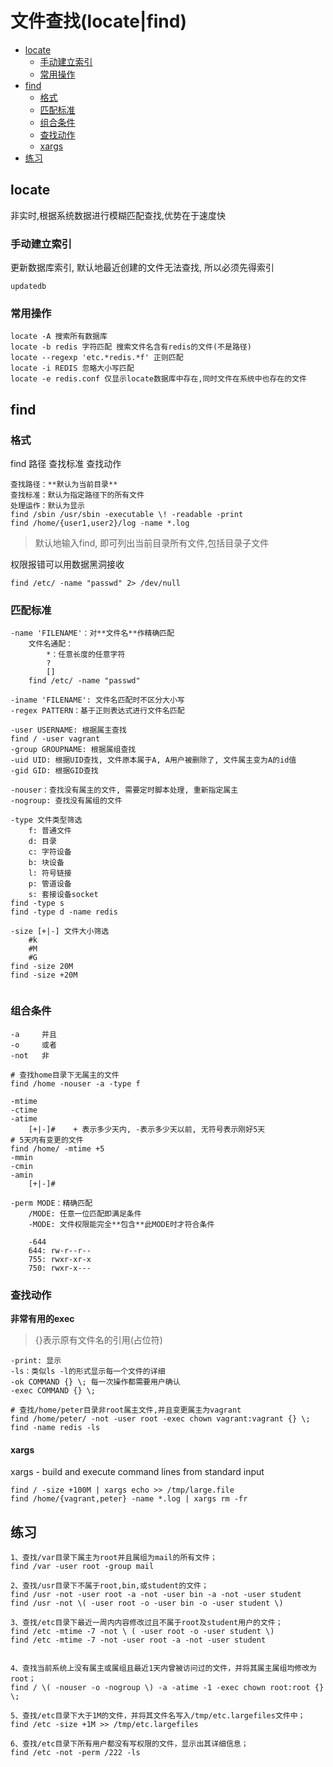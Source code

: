 # 文件查找(locate|find)

- [locate](#locate)
    - [手动建立索引](#locate-index)
    - [常用操作](#locate-option)
- [find](#find)
    - [格式](#find-formar)
    - [匹配标准](#find-options)
    - [组合条件](#find-condition)
    - [查找动作](#find-action)
    - [xargs](#xargs)
- [练习](#test)

<a name='locate'></a>
## locate

非实时,根据系统数据进行模糊匹配查找,优势在于速度快

<a name='locate-index'></a>
### 手动建立索引

更新数据库索引, 默认地最近创建的文件无法查找, 所以必须先得索引

    updatedb

<a name='locate-option'></a>
### 常用操作

    locate -A 搜索所有数据库
    locate -b redis 字符匹配 搜索文件名含有redis的文件(不是路径)
    locate --regexp 'etc.*redis.*f' 正则匹配
    locate -i REDIS 忽略大小写匹配
    locate -e redis.conf 仅显示locate数据库中存在,同时文件在系统中也存在的文件

<a name='find'></a>
## find

<a name='find-format'></a>
### 格式

find 路径 查找标准 查找动作

    查找路径：**默认为当前目录**
    查找标准：默认为指定路径下的所有文件
    处理运作：默认为显示
    find /sbin /usr/sbin -executable \! -readable -print
    find /home/{user1,user2}/log -name *.log

> 默认地输入find, 即可列出当前目录所有文件,包括目录子文件

权限报错可以用数据黑洞接收

    find /etc/ -name "passwd" 2> /dev/null


<a name='find-options'></a>
### 匹配标准

```
-name 'FILENAME'：对**文件名**作精确匹配
    文件名通配：
        *：任意长度的任意字符
        ?
        []
    find /etc/ -name "passwd"

-iname 'FILENAME': 文件名匹配时不区分大小写
-regex PATTERN：基于正则表达式进行文件名匹配

-user USERNAME: 根据属主查找
find / -user vagrant
-group GROUPNAME: 根据属组查找
-uid UID: 根据UID查找, 文件原本属于A, A用户被删除了, 文件属主变为A的id值
-gid GID: 根据GID查找

-nouser：查找没有属主的文件, 需要定时脚本处理, 重新指定属主
-nogroup: 查找没有属组的文件

-type 文件类型筛选
    f: 普通文件
    d: 目录
    c: 字符设备
    b: 块设备
    l: 符号链接
    p: 管道设备
    s: 套接设备socket
find -type s
find -type d -name redis

-size [+|-] 文件大小筛选
    #k
    #M
    #G
find -size 20M
find -size +20M
    
```

<a name='find-condition'></a>	
### 组合条件

```
-a     并且
-o     或者
-not   非

# 查找home目录下无属主的文件
find /home -nouser -a -type f

-mtime       
-ctime
-atime
    [+|-]#    + 表示多少天内, -表示多少天以前, 无符号表示刚好5天
# 5天内有变更的文件
find /home/ -mtime +5
-mmin
-cmin
-amin
    [+|-]#
    
-perm MODE：精确匹配
    /MODE: 任意一位匹配即满足条件
    -MODE: 文件权限能完全**包含**此MODE时才符合条件
    
    -644
    644: rw-r--r--
    755: rwxr-xr-x
    750: rwxr-x---
```

<a name='find-action'></a>
### 查找动作

**非常有用的exec**

> {}表示原有文件名的引用(占位符)

	-print: 显示
	-ls：类似ls -l的形式显示每一个文件的详细
	-ok COMMAND {} \; 每一次操作都需要用户确认
	-exec COMMAND {} \;

    # 查找/home/peter目录非root属主文件,并且变更属主为vagrant
    find /home/peter/ -not -user root -exec chown vagrant:vagrant {} \;
    find -name redis -ls

<a name='xargs'></a>
#### xargs

xargs - build and execute command lines from standard input

    find / -size +100M | xargs echo >> /tmp/large.file
    find /home/{vagrant,peter} -name *.log | xargs rm -fr

<a name='test'></a>
## 练习

    1、查找/var目录下属主为root并且属组为mail的所有文件；
    find /var -user root -group mail

    2、查找/usr目录下不属于root,bin,或student的文件；
    find /usr -not -user root -a -not -user bin -a -not -user student
    find /usr -not \( -user root -o -user bin -o -user student \)

    3、查找/etc目录下最近一周内内容修改过且不属于root及student用户的文件；
    find /etc -mtime -7 -not \ ( -user root -o -user student \)
    find /etc -mtime -7 -not -user root -a -not -user student


    4、查找当前系统上没有属主或属组且最近1天内曾被访问过的文件，并将其属主属组均修改为root；
    find / \( -nouser -o -nogroup \) -a -atime -1 -exec chown root:root {} \; 

    5、查找/etc目录下大于1M的文件，并将其文件名写入/tmp/etc.largefiles文件中；
    find /etc -size +1M >> /tmp/etc.largefiles

    6、查找/etc目录下所有用户都没有写权限的文件，显示出其详细信息；
    find /etc -not -perm /222 -ls	


